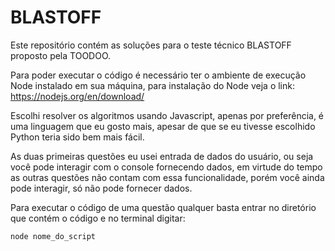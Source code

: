 # BLASTOFF

Este repositório contém as soluções para o teste técnico BLASTOFF proposto pela TOODOO.

Para poder executar o código é necessário ter o ambiente de execução Node instalado em sua máquina, para instalação do Node veja o link: https://nodejs.org/en/download/

Escolhi resolver os algoritmos usando Javascript, apenas por preferência, é uma linguagem que eu gosto mais, apesar de que se eu tivesse escolhido Python 
teria sido bem mais fácil.

As duas primeiras questões eu usei entrada de dados do usuário, ou seja você pode interagir com o console fornecendo dados, em virtude do tempo as outras questões não contam com essa funcionalidade, porém você ainda pode interagir, só não pode fornecer dados.

Para executar o código de uma questão qualquer basta entrar no diretório que contém o código e no terminal digitar:

``` 
node nome_do_script 
```
